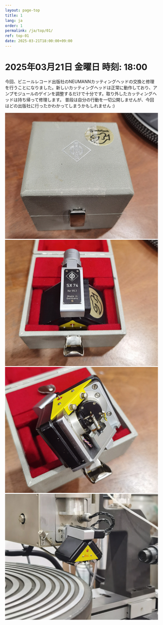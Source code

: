 ```yaml
---
layout: page-top
title: 1
lang: ja
order: 1
permalink: /ja/top/01/
ref: top-01
date: 2025-03-21T18:00:00+09:00
---
```



# 2025年03月21日  金曜日 時刻: 18:00

今回、ビニールレコード出版社のNEUMANNカッティングヘッドの交換と修理を行うことになりました。新しいカッティングヘッドは正常に動作しており、アンプモジュールのゲインを調整するだけで十分です。取り外したカッティングヘッドは持ち帰って修理します。
普段は自分の行動を一切公開しませんが、今回はどの出版社に行ったかわかってしまうかもしれません :)

![1](/assets/top/01/1.jpg)
![2](/assets/top/01/2.jpg)
![3](/assets/top/01/3.jpg)
![4](/assets/top/01/4.jpg)
